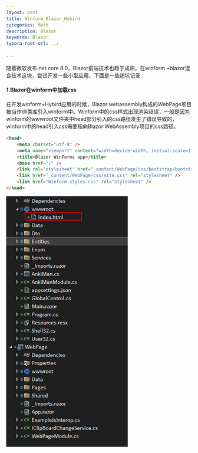 ```yaml
---
layout: post
title: Winform_Blazor_Hybird
categories: Math
description: Blazor
keywords: Blazor
typora-root-url: ../

---
```


随着微软发布.net core 8.0，Blazor前端技术也趋于成熟，在winform +blazor混合技术这块，尝试开发一些小型应用，下面是一些趟坑记录：

#### 1.Blazor在winform中加载css

在开发winform+Hybird应用的时候，Blazor webassembly构成的WebPage项目被当作dll类库引入winform中。Winform中的css样式出现渲染错误，一般是因为winform的wwwroot文件夹中head部分引入的css路径发生了错误导致的，winform中的head引入css需要指向Blazor WebAssembly项目的css路径。

````html
<head>
    <meta charset="utf-8" />
    <meta name="viewport" content="width=device-width, initial-scale=1.0, maximum-scale=1.0, user-scalable=no" />
    <title>Blazor WinForms app</title>
    <base href="/" />
    <link rel="stylesheet" href="_content/WebPage/css/bootstrap/bootstrap.min.css" />
    <link href="_content/WebPage/css/site.css" rel="stylesheet" />
    <link href="Winform.styles.css" rel="stylesheet" />
</head>

````

![image-20231203202408300](/images/posts/image-20231203202408300.png)
